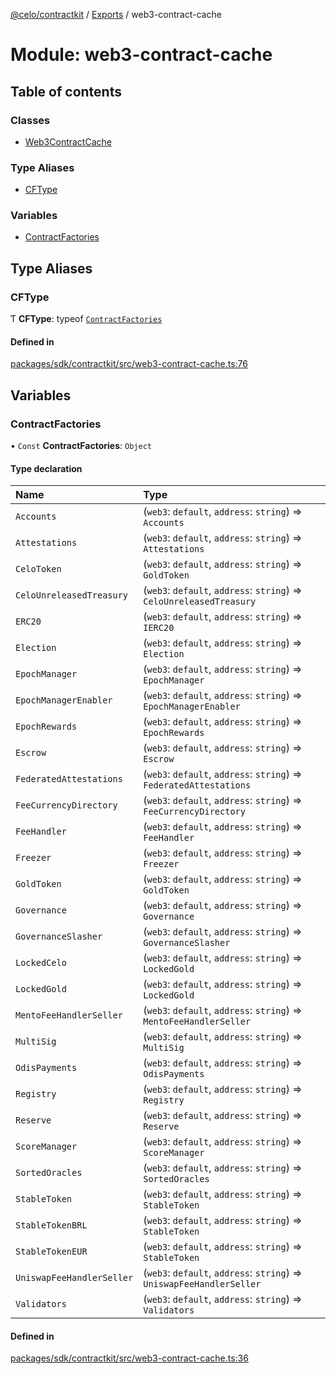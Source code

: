 [@celo/contractkit](../README.md) / [Exports](../modules.md) / web3-contract-cache

# Module: web3-contract-cache

## Table of contents

### Classes

- [Web3ContractCache](../classes/web3_contract_cache.Web3ContractCache.md)

### Type Aliases

- [CFType](web3_contract_cache.md#cftype)

### Variables

- [ContractFactories](web3_contract_cache.md#contractfactories)

## Type Aliases

### CFType

Ƭ **CFType**: typeof [`ContractFactories`](web3_contract_cache.md#contractfactories)

#### Defined in

[packages/sdk/contractkit/src/web3-contract-cache.ts:76](https://github.com/celo-org/developer-tooling/blob/master/packages/sdk/contractkit/src/web3-contract-cache.ts#L76)

## Variables

### ContractFactories

• `Const` **ContractFactories**: `Object`

#### Type declaration

| Name | Type |
| :------ | :------ |
| `Accounts` | (`web3`: `default`, `address`: `string`) => `Accounts` |
| `Attestations` | (`web3`: `default`, `address`: `string`) => `Attestations` |
| `CeloToken` | (`web3`: `default`, `address`: `string`) => `GoldToken` |
| `CeloUnreleasedTreasury` | (`web3`: `default`, `address`: `string`) => `CeloUnreleasedTreasury` |
| `ERC20` | (`web3`: `default`, `address`: `string`) => `IERC20` |
| `Election` | (`web3`: `default`, `address`: `string`) => `Election` |
| `EpochManager` | (`web3`: `default`, `address`: `string`) => `EpochManager` |
| `EpochManagerEnabler` | (`web3`: `default`, `address`: `string`) => `EpochManagerEnabler` |
| `EpochRewards` | (`web3`: `default`, `address`: `string`) => `EpochRewards` |
| `Escrow` | (`web3`: `default`, `address`: `string`) => `Escrow` |
| `FederatedAttestations` | (`web3`: `default`, `address`: `string`) => `FederatedAttestations` |
| `FeeCurrencyDirectory` | (`web3`: `default`, `address`: `string`) => `FeeCurrencyDirectory` |
| `FeeHandler` | (`web3`: `default`, `address`: `string`) => `FeeHandler` |
| `Freezer` | (`web3`: `default`, `address`: `string`) => `Freezer` |
| `GoldToken` | (`web3`: `default`, `address`: `string`) => `GoldToken` |
| `Governance` | (`web3`: `default`, `address`: `string`) => `Governance` |
| `GovernanceSlasher` | (`web3`: `default`, `address`: `string`) => `GovernanceSlasher` |
| `LockedCelo` | (`web3`: `default`, `address`: `string`) => `LockedGold` |
| `LockedGold` | (`web3`: `default`, `address`: `string`) => `LockedGold` |
| `MentoFeeHandlerSeller` | (`web3`: `default`, `address`: `string`) => `MentoFeeHandlerSeller` |
| `MultiSig` | (`web3`: `default`, `address`: `string`) => `MultiSig` |
| `OdisPayments` | (`web3`: `default`, `address`: `string`) => `OdisPayments` |
| `Registry` | (`web3`: `default`, `address`: `string`) => `Registry` |
| `Reserve` | (`web3`: `default`, `address`: `string`) => `Reserve` |
| `ScoreManager` | (`web3`: `default`, `address`: `string`) => `ScoreManager` |
| `SortedOracles` | (`web3`: `default`, `address`: `string`) => `SortedOracles` |
| `StableToken` | (`web3`: `default`, `address`: `string`) => `StableToken` |
| `StableTokenBRL` | (`web3`: `default`, `address`: `string`) => `StableToken` |
| `StableTokenEUR` | (`web3`: `default`, `address`: `string`) => `StableToken` |
| `UniswapFeeHandlerSeller` | (`web3`: `default`, `address`: `string`) => `UniswapFeeHandlerSeller` |
| `Validators` | (`web3`: `default`, `address`: `string`) => `Validators` |

#### Defined in

[packages/sdk/contractkit/src/web3-contract-cache.ts:36](https://github.com/celo-org/developer-tooling/blob/master/packages/sdk/contractkit/src/web3-contract-cache.ts#L36)
